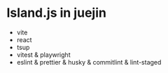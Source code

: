 # Island.js in juejin

- vite
- react
- tsup
- vitest & playwright
- eslint & prettier & husky & commitlint & lint-staged
